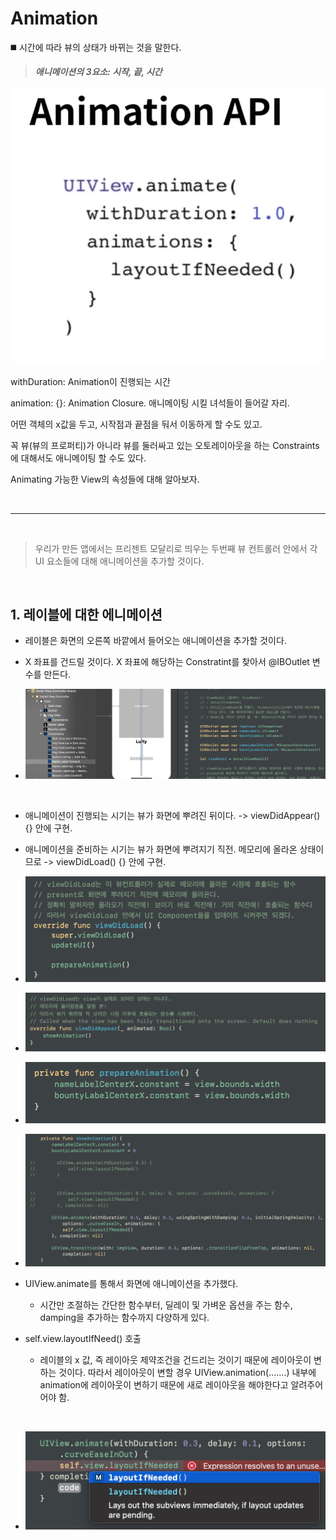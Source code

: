 # Animation
◼️ 시간에 따라 뷰의 상태가 바뀌는 것을 말한다.

> __*애니메이션의 3요소: 시작, 끝, 시간*__

![AnimationEx01](./AnimationEx01.png)
 
 withDuration: Animation이 진행되는 시간

 animation: {}: Animation Closure. 애니메이팅 시킬 녀석들이 들어갈 자리.

 어떤 객체의 x값을 두고, 시작점과 끝점을 둬서 이동하게 할 수도 있고.

 꼭 뷰(뷰의 프로퍼티)가 아니라 뷰를 둘러싸고 있는 오토레이아웃을 하는 Constraints 에 대해서도 애니메이팅 할 수도 있다.

Animating 가능한 View의 속성들에 대해 알아보자.

<br>

---

<br>

> 우리가 만든 앱에서는 프리젠트 모달리로 띄우는 두번째 뷰 컨트롤러 안에서 각 UI 요소들에 대해 애니메이션을 추가할 것이다.

<br>

## 1. 레이블에 대한 에니메이션
- 레이블은 화면의 오른쪽 바깥에서 들어오는 애니메이션을 추가할 것이다.

- X 좌표를 건드릴 것이다. X 좌표에 해당하는 Constratint를 찾아서 @IBOutlet 변수를 만든다.

- ![AnimationEx02](./AnimationEx02.png)

<br>

- 애니메이션이 진행되는 시기는 뷰가 화면에 뿌려진 뒤이다. -> viewDidAppear() {} 안에 구현. 

- 애니메이션을 준비하는 시기는 뷰가 화면에 뿌려지기 직전. 메모리에 올라온 상태이므로 -> viewDidLoad() {} 안에 구현.

- ![AnimationEx05](AnimationEx05.png)
- ![AnimationEx06](AnimationEx06.png)
- ![AnimationEx07](AnimationEx07.png)
- ![AnimationEx08](AnimationEx08.png)

- UIView.animate를 통해서 화면에 애니메이션을 추가했다.
    + 시간만 조절하는 간단한 함수부터, 딜레이 및 가벼운 옵션을 주는 함수, damping을 추가하는 함수까지 다양하게 있다.

- self.view.layoutIfNeed() 호출
    + 레이블의 x 값, 즉 레이아웃 제약조건을 건드리는 것이기 때문에 레이아웃이 변하는 것이다. 따라서 레이아웃이 변할 경우 UIView.animation(.......) 내부에 animation에 레이아웃이 변하기 때문에 새로 레이아웃을 해야한다고 알려주어어야 함.

<br>

- ![AnimationEx04](./AnimationEx04.png)

